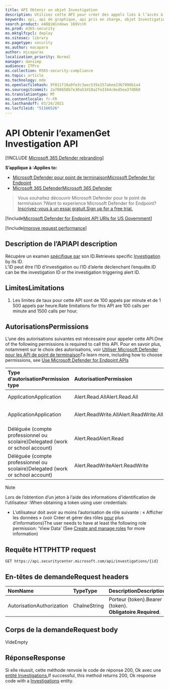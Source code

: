 ```yaml
---
title: API Obtenir un objet Investigation
description: Utilisez cette API pour créer des appels liés à l’accès à l’objet Investigation
keywords: api, api de graphique, api pris en charge, objet Investigation
search.product: eADQiWindows 10XVcnh
ms.prod: m365-security
ms.mktglfcycl: deploy
ms.sitesec: library
ms.pagetype: security
ms.author: macapara
author: mjcaparas
localization_priority: Normal
manager: dansimp
audience: ITPro
ms.collection: M365-security-compliance
ms.topic: article
ms.technology: mde
ms.openlocfilehash: 9f011f10a9fe3c3aec535e157abee2367998b1a4
ms.sourcegitcommit: 2a708650b7e30a53d10a2fe3164c6ed5ea37d868
ms.translationtype: MT
ms.contentlocale: fr-FR
ms.lasthandoff: 03/24/2021
ms.locfileid: "51166526"
---
```

# <a name="get-investigation-api"></a><span data-ttu-id="0d3a0-104">API Obtenir l’examen</span><span class="sxs-lookup"><span data-stu-id="0d3a0-104">Get Investigation API</span></span>

[!INCLUDE [Microsoft 365 Defender rebranding](../../includes/microsoft-defender.md)]

<span data-ttu-id="0d3a0-105">**S’applique à :**</span><span class="sxs-lookup"><span data-stu-id="0d3a0-105">**Applies to:**</span></span>
- [<span data-ttu-id="0d3a0-106">Microsoft Defender pour point de terminaison</span><span class="sxs-lookup"><span data-stu-id="0d3a0-106">Microsoft Defender for Endpoint</span></span>](https://go.microsoft.com/fwlink/p/?linkid=2154037)
- [<span data-ttu-id="0d3a0-107">Microsoft 365 Defender</span><span class="sxs-lookup"><span data-stu-id="0d3a0-107">Microsoft 365 Defender</span></span>](https://go.microsoft.com/fwlink/?linkid=2118804)

> <span data-ttu-id="0d3a0-108">Vous souhaitez découvrir Microsoft Defender pour le point de terminaison ?</span><span class="sxs-lookup"><span data-stu-id="0d3a0-108">Want to experience Microsoft Defender for Endpoint?</span></span> [<span data-ttu-id="0d3a0-109">Inscrivez-vous à un essai gratuit.</span><span class="sxs-lookup"><span data-stu-id="0d3a0-109">Sign up for a free trial.</span></span>](https://www.microsoft.com/microsoft-365/windows/microsoft-defender-atp?ocid=docs-wdatp-exposedapis-abovefoldlink) 

[!include[Microsoft Defender for Endpoint API URIs for US Government](../../includes/microsoft-defender-api-usgov.md)]

[!include[Improve request performance](../../includes/improve-request-performance.md)]


## <a name="api-description"></a><span data-ttu-id="0d3a0-110">Description de l’API</span><span class="sxs-lookup"><span data-stu-id="0d3a0-110">API description</span></span>
<span data-ttu-id="0d3a0-111">Récupère un examen [spécifique par](investigation.md) son ID.</span><span class="sxs-lookup"><span data-stu-id="0d3a0-111">Retrieves specific [Investigation](investigation.md) by its ID.</span></span>
<br> <span data-ttu-id="0d3a0-112">L’ID peut être l’ID d’investigation ou l’ID d’alerte déclenchant l’enquête.</span><span class="sxs-lookup"><span data-stu-id="0d3a0-112">ID can be the investigation ID or the investigation triggering alert ID.</span></span>


## <a name="limitations"></a><span data-ttu-id="0d3a0-113">Limites</span><span class="sxs-lookup"><span data-stu-id="0d3a0-113">Limitations</span></span>
1. <span data-ttu-id="0d3a0-114">Les limites de taux pour cette API sont de 100 appels par minute et de 1 500 appels par heure.</span><span class="sxs-lookup"><span data-stu-id="0d3a0-114">Rate limitations for this API are 100 calls per minute and 1500 calls per hour.</span></span>


## <a name="permissions"></a><span data-ttu-id="0d3a0-115">Autorisations</span><span class="sxs-lookup"><span data-stu-id="0d3a0-115">Permissions</span></span>
<span data-ttu-id="0d3a0-116">L’une des autorisations suivantes est nécessaire pour appeler cette API.</span><span class="sxs-lookup"><span data-stu-id="0d3a0-116">One of the following permissions is required to call this API.</span></span> <span data-ttu-id="0d3a0-117">Pour en savoir plus, notamment sur le choix des autorisations, voir [Utiliser Microsoft Defender pour les API de point de terminaison](apis-intro.md)</span><span class="sxs-lookup"><span data-stu-id="0d3a0-117">To learn more, including how to choose permissions, see [Use Microsoft Defender for Endpoint APIs](apis-intro.md)</span></span>

<span data-ttu-id="0d3a0-118">Type d’autorisation</span><span class="sxs-lookup"><span data-stu-id="0d3a0-118">Permission type</span></span> |   <span data-ttu-id="0d3a0-119">Autorisation</span><span class="sxs-lookup"><span data-stu-id="0d3a0-119">Permission</span></span>  |   <span data-ttu-id="0d3a0-120">Nom d’affichage de l’autorisation</span><span class="sxs-lookup"><span data-stu-id="0d3a0-120">Permission display name</span></span>
:---|:---|:---
<span data-ttu-id="0d3a0-121">Application</span><span class="sxs-lookup"><span data-stu-id="0d3a0-121">Application</span></span> |   <span data-ttu-id="0d3a0-122">Alert.Read.All</span><span class="sxs-lookup"><span data-stu-id="0d3a0-122">Alert.Read.All</span></span> |    <span data-ttu-id="0d3a0-123">« Lire toutes les alertes »</span><span class="sxs-lookup"><span data-stu-id="0d3a0-123">'Read all alerts'</span></span>
<span data-ttu-id="0d3a0-124">Application</span><span class="sxs-lookup"><span data-stu-id="0d3a0-124">Application</span></span> |   <span data-ttu-id="0d3a0-125">Alert.ReadWrite.All</span><span class="sxs-lookup"><span data-stu-id="0d3a0-125">Alert.ReadWrite.All</span></span> |   <span data-ttu-id="0d3a0-126">« Lire et écrire toutes les alertes »</span><span class="sxs-lookup"><span data-stu-id="0d3a0-126">'Read and write all alerts'</span></span>
<span data-ttu-id="0d3a0-127">Déléguée (compte professionnel ou scolaire)</span><span class="sxs-lookup"><span data-stu-id="0d3a0-127">Delegated (work or school account)</span></span> | <span data-ttu-id="0d3a0-128">Alert.Read</span><span class="sxs-lookup"><span data-stu-id="0d3a0-128">Alert.Read</span></span> | <span data-ttu-id="0d3a0-129">« Lire les alertes »</span><span class="sxs-lookup"><span data-stu-id="0d3a0-129">'Read alerts'</span></span>
<span data-ttu-id="0d3a0-130">Déléguée (compte professionnel ou scolaire)</span><span class="sxs-lookup"><span data-stu-id="0d3a0-130">Delegated (work or school account)</span></span> | <span data-ttu-id="0d3a0-131">Alert.ReadWrite</span><span class="sxs-lookup"><span data-stu-id="0d3a0-131">Alert.ReadWrite</span></span> | <span data-ttu-id="0d3a0-132">« Lire et écrire des alertes »</span><span class="sxs-lookup"><span data-stu-id="0d3a0-132">'Read and write alerts'</span></span>

>[!Note]
> <span data-ttu-id="0d3a0-133">Lors de l’obtention d’un jeton à l’aide des informations d’identification de l’utilisateur :</span><span class="sxs-lookup"><span data-stu-id="0d3a0-133">When obtaining a token using user credentials:</span></span>
>- <span data-ttu-id="0d3a0-134">L’utilisateur doit avoir au moins l’autorisation de rôle suivante : « Afficher les données » (voir Créer et gérer des rôles [pour](user-roles.md) plus d’informations)</span><span class="sxs-lookup"><span data-stu-id="0d3a0-134">The user needs to have at least the following role permission: 'View Data' (See [Create and manage roles](user-roles.md) for more information)</span></span>

## <a name="http-request"></a><span data-ttu-id="0d3a0-135">Requête HTTP</span><span class="sxs-lookup"><span data-stu-id="0d3a0-135">HTTP request</span></span>
```
GET https://api.securitycenter.microsoft.com/api/investigations/{id}
```

## <a name="request-headers"></a><span data-ttu-id="0d3a0-136">En-têtes de demande</span><span class="sxs-lookup"><span data-stu-id="0d3a0-136">Request headers</span></span>

<span data-ttu-id="0d3a0-137">Nom</span><span class="sxs-lookup"><span data-stu-id="0d3a0-137">Name</span></span> | <span data-ttu-id="0d3a0-138">Type</span><span class="sxs-lookup"><span data-stu-id="0d3a0-138">Type</span></span> | <span data-ttu-id="0d3a0-139">Description</span><span class="sxs-lookup"><span data-stu-id="0d3a0-139">Description</span></span>
:---|:---|:---
<span data-ttu-id="0d3a0-140">Autorisation</span><span class="sxs-lookup"><span data-stu-id="0d3a0-140">Authorization</span></span> | <span data-ttu-id="0d3a0-141">Chaîne</span><span class="sxs-lookup"><span data-stu-id="0d3a0-141">String</span></span> | <span data-ttu-id="0d3a0-142">Porteur {token}.</span><span class="sxs-lookup"><span data-stu-id="0d3a0-142">Bearer {token}.</span></span> <span data-ttu-id="0d3a0-143">**Obligatoire**.</span><span class="sxs-lookup"><span data-stu-id="0d3a0-143">**Required**.</span></span>


## <a name="request-body"></a><span data-ttu-id="0d3a0-144">Corps de la demande</span><span class="sxs-lookup"><span data-stu-id="0d3a0-144">Request body</span></span>
<span data-ttu-id="0d3a0-145">Vide</span><span class="sxs-lookup"><span data-stu-id="0d3a0-145">Empty</span></span>

## <a name="response"></a><span data-ttu-id="0d3a0-146">Réponse</span><span class="sxs-lookup"><span data-stu-id="0d3a0-146">Response</span></span>
<span data-ttu-id="0d3a0-147">Si elle réussit, cette méthode renvoie le code de réponse 200, Ok avec une [entité Investigations.](investigation.md)</span><span class="sxs-lookup"><span data-stu-id="0d3a0-147">If successful, this method returns 200, Ok response code with a [Investigations](investigation.md) entity.</span></span>

